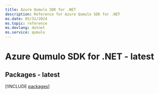 ```yaml
---
title: Azure Qumulo SDK for .NET
description: Reference for Azure Qumulo SDK for .NET
ms.date: 05/31/2024
ms.topic: reference
ms.devlang: dotnet
ms.service: qumulo
---
```

# Azure Qumulo SDK for .NET - latest
## Packages - latest
[!INCLUDE [packages](qumulo-index.md)]
